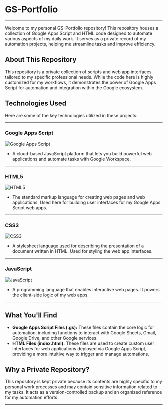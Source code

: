 # GS-Portfolio

---

Welcome to my personal GS-Portfolio repository! This repository houses a collection of Google Apps Script and HTML code designed to automate various aspects of my daily work. It serves as a private record of my automation projects, helping me streamline tasks and improve efficiency.

## About This Repository

This repository is a private collection of scripts and web app interfaces tailored to my specific professional needs. While the code here is highly customized for my workflows, it demonstrates the power of Google Apps Script for automation and integration within the Google ecosystem.

## Technologies Used

Here are some of the key technologies utilized in these projects:

---

### Google Apps Script
![Google Apps Script](https://github.com/google/google-visualization-java/blob/master/images/apps-script-logo.png?raw=true)
* A cloud-based JavaScript platform that lets you build powerful web applications and automate tasks with Google Workspace.

---

### HTML5
![HTML5](https://upload.wikimedia.org/wikipedia/commons/thumb/6/61/HTML5_logo_and_wordmark.svg/1200px-HTML5_logo_and_wordmark.svg.png)
* The standard markup language for creating web pages and web applications. Used here for building user interfaces for my Google Apps Script web apps.

---

### CSS3
![CSS3](https://upload.wikimedia.org/wikipedia/commons/thumb/d/d5/CSS3_logo_and_wordmark.svg/1200px-CSS3_logo_and_wordmark.svg.png)
* A stylesheet language used for describing the presentation of a document written in HTML. Used for styling the web app interfaces.

---

### JavaScript
![JavaScript](https://upload.wikimedia.org/wikipedia/commons/6/6a/JavaScript-logo.png)
* A programming language that enables interactive web pages. It powers the client-side logic of my web apps.

---

## What You'll Find

* **Google Apps Script Files (.gs):** These files contain the core logic for automation, including functions to interact with Google Sheets, Gmail, Google Drive, and other Google services.
* **HTML Files (index.html):** These files are used to create custom user interfaces for web applications deployed via Google Apps Script, providing a more intuitive way to trigger and manage automations.

## Why a Private Repository?

This repository is kept private because its contents are highly specific to my personal work processes and may contain sensitive information related to my tasks. It acts as a version-controlled backup and an organized reference for my automation efforts.

---